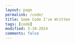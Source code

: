 ```yaml
---
layout: page
permalink: /code/
title: Some Code I've Written
tags: [code]
modified: 3-10-2014
comments: false
---
```





